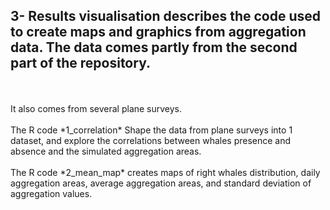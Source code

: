 ## 3- Results visualisation describes the code used to create maps and graphics from aggregation data.  The data comes partly from the second part of the repository.
<br/>
<br/>
It also comes from several plane surveys. 
<br/>
<br/>
The R code *1_correlation* Shape the data from plane surveys into 1 dataset, and explore the correlations between whales presence and absence and the simulated aggregation areas.  
<br/>
<br/>
The R code *2_mean_map* creates maps of right whales distribution, daily aggregation areas, average aggregation areas, and standard deviation of aggregation values.
